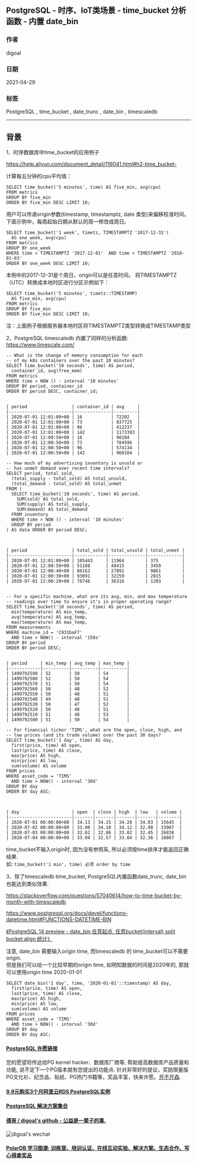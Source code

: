 ## PostgreSQL - 时序、IoT类场景 - time_bucket 分析函数 - 内置 date_bin    
      
### 作者      
digoal      
      
### 日期      
2021-04-29       
      
### 标签      
PostgreSQL , time_bucket , date_trunc , date_bin , timescaledb      
      
----      
      
## 背景      
1、时序数据库中time_bucket的应用例子  
  
https://help.aliyun.com/document_detail/116041.html#h2-time_bucket-  
  
  
计算每五分钟的cpu平均值：  
  
```  
SELECT time_bucket('5 minutes', time) AS five_min, avg(cpu)  
FROM metrics  
GROUP BY five_min  
ORDER BY five_min DESC LIMIT 10;  
```  
  
用户可以传递origin参数(timestamp, timestamptz, date 类型)来偏移校准时间。下面示例中，每周起始日期从默认的周一修改成周日。  
  
```  
SELECT time_bucket('1 week', timetz, TIMESTAMPTZ '2017-12-31')  
  AS one_week, avg(cpu)  
FROM metrics  
GROUP BY one_week  
WHERE time > TIMESTAMPTZ '2017-12-01'  AND time < TIMESTAMPTZ '2018-01-03'  
ORDER BY one_week DESC LIMIT 10;  
```  
  
本例中的2017-12-31是个周日，origin可以是任意时间。 将TIMESTAMPTZ（UTC）转换成本地时区进行分区示例如下：  
  
```  
SELECT time_bucket('5 minutes', timetz::TIMESTAMP)  
  AS five_min, avg(cpu)  
FROM metrics  
GROUP BY five_min  
ORDER BY five_min DESC LIMIT 10;  
```  
  
注：上面例子根据服务器本地时区将TIMESTAMPTZ类型转换成TIMESTAMP类型  
  
2、PostgreSQL timescaledb 内置了同样的分析函数:   
https://www.timescale.com/  
  
  
```  
-- What is the change of memory consumption for each  
-- of my k8s containers over the past 10 minutes?  
SELECT time_bucket('10 seconds', time) AS period,  
  container_id, avg(free_mem)  
FROM metrics  
WHERE time > NOW () - interval '10 minutes'  
GROUP BY period, container_id  
ORDER BY period DESC, container_id;  
  
  
| period                 | container_id | avg     |  
|------------------------|--------------|---------|  
| 2020-07-01 12:01:00+00 | 16           | 72202   |  
| 2020-07-01 12:01:00+00 | 73           | 837725  |  
| 2020-07-01 12:01:00+00 | 96           | 412237  |  
| 2020-07-01 12:01:00+00 | 142          | 1173393 |  
| 2020-07-01 12:00:50+00 | 16           | 90104   |  
| 2020-07-01 12:00:50+00 | 73           | 784596  |  
| 2020-07-01 12:00:50+00 | 96           | 574134  |  
| 2020-07-01 12:00:50+00 | 142          | 960104  |  
```  
  
```  
-- How much of my advertising inventory is unsold or  
-- has unmet demand over recent time intervals?  
SELECT period, total_sold,  
  (total_supply - total_sold) AS total_unsold,  
  (total_demand - total_sold) AS total_unmet  
FROM (  
  SELECT time_bucket('10 seconds', time) AS period,  
    SUM(sold) AS total_sold,  
    SUM(supply) AS total_supply,  
    SUM(demand) AS total_demand  
  FROM inventory  
  WHERE time > NOW () - interval '10 minutes'  
  GROUP BY period  
) AS data ORDER BY period DESC;  
  
  
  
| period                 | total_sold | total_unsold | total_unmet |  
|------------------------|------------|--------------|-------------|  
| 2020-07-01 12:01:00+00 | 105443     | 11964        | 375         |  
| 2020-07-01 12:00:50+00 | 51188      | 48415        | 3450        |  
| 2020-07-01 12:00:40+00 | 86163      | 27891        | 9861        |  
| 2020-07-01 12:00:30+00 | 93091      | 32259        | 2015        |  
| 2020-07-01 12:00:20+00 | 76746      | 36316        | 1203        |  
  
```  
  
  
```  
-- For a specific machine, what are its avg, min, and max temperature  
-- readings over time to ensure it's in proper operating range?  
SELECT time_bucket('10 seconds', time) AS period,  
  min(temperature) AS min_temp,  
  avg(temperature) AS avg_temp,  
  max(temperature) AS max_temp,  
FROM measurements  
WHERE machine_id = 'C931baF7'  
  AND time > NOW() - interval '150s'  
GROUP BY period  
ORDER BY period DESC;  
  
  
| period     | min_temp | avg_temp | max_temp |  
|------------|----------|----------|----------|  
| 1499792590 | 52       | 50       | 54       |  
| 1499792580 | 52       | 50       | 54       |  
| 1499792570 | 51       | 50       | 54       |  
| 1499792560 | 50       | 48       | 52       |  
| 1499792550 | 50       | 48       | 51       |  
| 1499792540 | 49       | 48       | 51       |  
| 1499792530 | 50       | 47       | 52       |  
| 1499792520 | 50       | 48       | 51       |  
| 1499792510 | 51       | 48       | 53       |  
| 1499792500 | 51       | 50       | 54       |  
```  
  
```  
-- For financial ticker 'TIMS', what are the open, close, high, and  
-- low prices (and its trade volume) over the past 30 days?  
SELECT time_bucket('1 day', time) AS day,  
  first(price, time) AS open,  
  last(price, time) AS close,  
  max(price) AS high,  
  min(price) AS low,  
  sum(volume) AS volume  
FROM prices  
WHERE asset_code = 'TIMS'  
  AND time > NOW() - interval '30d'  
GROUP BY day  
ORDER BY day ASC;  
  
  
  
| day                    | open  | close | high  | low   | volume |  
|------------------------|-------|-------|-------|-------|--------|  
| 2020-07-01 00:00:00+00 | 34.13 | 34.15 | 34.28 | 34.03 | 15645  |  
| 2020-07-02 00:00:00+00 | 33.00 | 34.10 | 34.12 | 32.98 | 33907  |  
| 2020-07-03 00:00:00+00 | 32.62 | 32.86 | 33.02 | 32.45 | 26838  |  
| 2020-07-04 00:00:00+00 | 33.04 | 32.57 | 33.04 | 32.36 | 18867  |  
```  
  
time_bucket不输入origin时, 因为没有参照系, 所以必须按time排序才能返回正确结果.   
如: ```time_bucket('1 min', time) 必须 order by time```    
  
  
3、除了timescaledb time_bucket, PostgreSQL内置函数date_trunc, date_bin也能达到类似效果.  
  
https://stackoverflow.com/questions/57040614/how-to-time-bucket-by-month-with-timescaledb  
  
https://www.postgresql.org/docs/devel/functions-datetime.html#FUNCTIONS-DATETIME-BIN  
  
[《PostgreSQL 14 preview - date_bin 任意起点, 任意bucket(interval) split bucket align 统计》](../202103/20210325_01.md)    
  
  
注意, date_bin 需要输入origin time, 而timescaledb 的 time_bucket可以不需要origin.    
但是我们可以给一个比较早期的origin time, 如明知数据的时间是2020年的, 那就可以使用origin time 2020-01-01  
  
```  
SELECT date_bin('1 day', time, '2020-01-01'::timestamp) AS day,  
  first(price, time) AS open,  
  last(price, time) AS close,  
  max(price) AS high,  
  min(price) AS low,  
  sum(volume) AS volume  
FROM prices  
WHERE asset_code = 'TIMS'  
  AND time > NOW() - interval '30d'  
GROUP BY day  
ORDER BY day ASC;  
```  
  
  
#### [PostgreSQL 许愿链接](https://github.com/digoal/blog/issues/76 "269ac3d1c492e938c0191101c7238216")
您的愿望将传达给PG kernel hacker、数据库厂商等, 帮助提高数据库产品质量和功能, 说不定下一个PG版本就有您提出的功能点. 针对非常好的提议，奖励限量版PG文化衫、纪念品、贴纸、PG热门书籍等，奖品丰富，快来许愿。[开不开森](https://github.com/digoal/blog/issues/76 "269ac3d1c492e938c0191101c7238216").  
  
  
#### [9.9元购买3个月阿里云RDS PostgreSQL实例](https://www.aliyun.com/database/postgresqlactivity "57258f76c37864c6e6d23383d05714ea")
  
  
#### [PostgreSQL 解决方案集合](https://yq.aliyun.com/topic/118 "40cff096e9ed7122c512b35d8561d9c8")
  
  
#### [德哥 / digoal's github - 公益是一辈子的事.](https://github.com/digoal/blog/blob/master/README.md "22709685feb7cab07d30f30387f0a9ae")
  
  
![digoal's wechat](../pic/digoal_weixin.jpg "f7ad92eeba24523fd47a6e1a0e691b59")
  
  
#### [PolarDB 学习图谱: 训练营、培训认证、在线互动实验、解决方案、生态合作、写心得拿奖品](https://www.aliyun.com/database/openpolardb/activity "8642f60e04ed0c814bf9cb9677976bd4")
  
